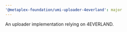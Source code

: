 ```yaml
---
'@metaplex-foundation/umi-uploader-4everland': major
---
```


An uploader implementation relying on 4EVERLAND.
